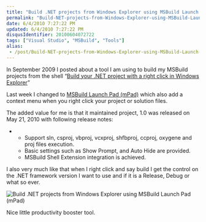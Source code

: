 ```yaml
---
title: "Build .NET projects from Windows Explorer using MSBuild Launch Pad (mPad)"
permalink: "Build-NET-projects-from-Windows-Explorer-using-MSBuild-Launch-Pad-(mPad)"
date: 6/4/2010 7:27:22 PM
updated: 6/4/2010 7:27:22 PM
disqusIdentifier: 20100604072722
tags: ["Visual Studio", "MSBuild", "Tools"]
alias:
 - /post/Build-NET-projects-from-Windows-Explorer-using-MSBuild-Launch-Pad-(mPad).aspx/index.html
---
```

In September 2009 I posted about a tool I am using to build my MSBuild projects from the shell “[Build your .NET project with a right click in Windows Explorer](http://www.laurentkempe.com/post/Build-your-NET-project-with-a-right-click-in-Windows-Explorer.aspx)”

Last week I changed to [MSBuild Launch Pad (mPad)](http://msbuildlaunchpad.codeplex.com/) which also add a context menu when you right click your project or solution files.
<!-- more -->

The added value for me is that it maintained project, 1.0 was released on May 21, 2010 with following release notes:

*   *   Support sln, csproj, vbproj, vcxproj, shfbproj, ccproj, oxygene and proj files execution.
    *   Basic settings such as Show Prompt, and Auto Hide are provided. 
    *   MSBuild Shell Extension integration is achieved.   

I also very much like that when I right click and say build I get the control on the .NET framework version I want to use and if it is a Release, Debug or what so ever.

![Build .NET projects from Windows Explorer using MSBuild Launch Pad (mPad)](https://farm2.staticflickr.com/1637/24579513125_c928206b6f_o.png) 

Nice little productivity booster tool.

